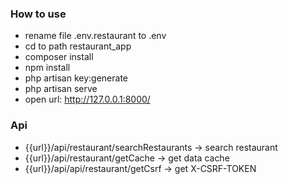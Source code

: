 ### How to use

- rename file .env.restaurant to .env
- cd to path restaurant_app
- composer install
- npm install
- php artisan key:generate
- php artisan serve
- open url: http://127.0.0.1:8000/

### Api

- {{url}}/api/restaurant/searchRestaurants -> search restaurant
- {{url}}/api/restaurant/getCache -> get data cache
- {{url}}/api/api/restaurant/getCsrf -> get X-CSRF-TOKEN
